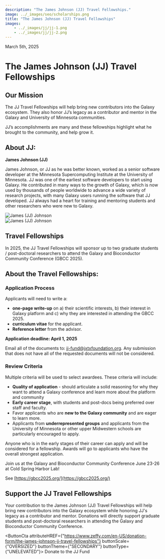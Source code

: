 ```yaml
---
description: "The James Johnson (JJ) Travel Fellowships."
image: ../_images/seo/scholarships.png
title: "The James Johnson (JJ) Travel Fellowships"
images:
    - ../_images/jj/jj-1.png
    - ../_images/jj/jj-2.png
---
```


<Date>March 5th, 2025</Date>

# The James Johnson (JJ) Travel Fellowships

## Our Mission

The JJ Travel Fellowships will help bring new contributors into the Galaxy ecosystem. They also honor JJ’s legacy as a contributor and mentor in the Galaxy and University of Minnesota communities.

JJ’s accomplishments are many and these fellowships highlight what he brought to the community, and help grow it.

## About JJ:

**James Johnson (JJ)**

James Johnson, or JJ as he was better known, worked as a senior software developer at the Minnesota Supercomputing Institute at the University of Minnesota. JJ was one of the earliest software developers to start using Galaxy. He contributed in many ways to the growth of Galaxy, which is now used by thousands of people worldwide to advance a wide variety of research projects, with many Galaxy users running the software that JJ developed. JJ always had a heart for training and mentoring students and other researchers who were new to Galaxy.

<div style={{display: 'flex', flexDirection: 'row', gap: '30px', marginLeft: 'auto', marginRight: 'auto', maxWidth: '80%', marginBottom: '2rem' }}>
    <div style={{width: '50%'}}>
        <Image alt="James (JJ) Johnson" image={props.images[0]} style={{objectFit: 'contain', width: '100%', height: '100%'}}/>
    </div>
    <div style={{width: '50%'}}>
        <Image alt="James (JJ) Johnson" image={props.images[1]} style={{objectFit: 'contain', width: '100%', height: '100%'}}/>
    </div>
</div>

## Travel Fellowships

In 2025, the JJ Travel Fellowships will sponsor up to two graduate students / post-doctoral researchers to attend the Galaxy and Bioconductor Community Conference (GBCC 2025).

## About the Travel Fellowships:

### Application Process

Applicants will need to write a:

*   **one-page write-up** on a) their scientific interests, b) their interest in Galaxy platform and c) why they are interested in attending the GBCC 2025.
*   **curriculum vitae** for the applicant.
*   **Reference letter** from the advisor.

**Application deadline: April 1, 2025**

Email all of the documents to: [jj-fund@jxtxfoundation.org](mailto:jj-fund@jxtxfoundation.org). Any submission that does not have all of the requested documents will not be considered.

### Review Criteria

Multiple criteria will be used to select awardees. These criteria will include:

*   **Quality of application** - should articulate a solid reasoning for why they want to attend a Galaxy conference and learn more about the platform and community
*   **Early career stage**, with students and post-docs being preferred over staff and faculty.
*   Favor applicants who are **new to the Galaxy community** and are eager to learn more.
*   Applicants from **underrepresented groups** and applicants from the University of Minnesota or other upper Midwestern schools are particularly encouraged to apply.

Anyone who is in the early stages of their career can apply and will be considered for a fellowship. Awards will go to applicants who have the overall strongest application.

Join us at the Galaxy and Bioconductor Community Conference June 23-26 at Cold Spring Harbor Lab!

See [https://gbcc2025.org/](https://gbcc2025.org/)

## Support the JJ Travel Fellowships

Your contribution to the James Johnson (JJ) Travel Fellowships will help bring new contributors into the Galaxy ecosystem while honoring JJ's legacy as a contributor and mentor. Donations will directly support graduate students and post-doctoral researchers in attending the Galaxy and Bioconductor Community Conference.

<ButtonCta
    attributeHREF={"https://www.zeffy.com/en-US/donation-form/the-james-johnson-jj-travel-fellowships"}
    buttonScale={"OVERSIZED"}
    buttonTheme={"SECONDARY"}
    buttonType={"UNELEVATED"}>
Donate to the JJ Fund
</ButtonCta>